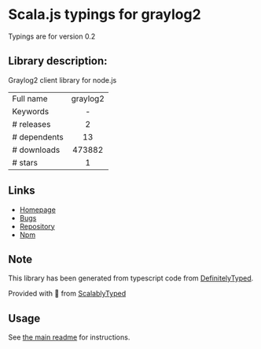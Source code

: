 
# Scala.js typings for graylog2

Typings are for version 0.2

## Library description:
Graylog2 client library for node.js

|                    |                 |
| ------------------ | :-------------: |
| Full name          | graylog2 |
| Keywords           | - |
| # releases         | 2 |
| # dependents       | 13 |
| # downloads        | 473882 |
| # stars            | 1 |

## Links
- [Homepage](http://github.com/Wizcorp/node-graylog2)
- [Bugs](http://github.com/Wizcorp/node-graylog2/issues)
- [Repository](https://github.com/Wizcorp/node-graylog2)
- [Npm](https://www.npmjs.com/package/graylog2)
    


## Note
This library has been generated from typescript code from [DefinitelyTyped](https://definitelytyped.org).

Provided with :purple_heart: from [ScalablyTyped](https://github.com/oyvindberg/ScalablyTyped)

## Usage
See [the main readme](../../readme.md) for instructions.


